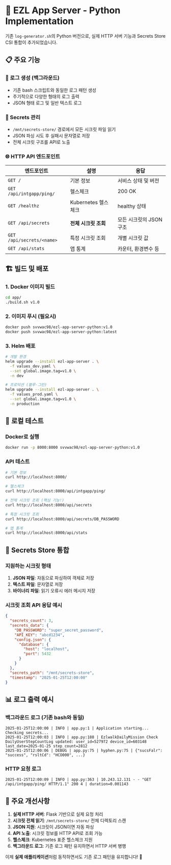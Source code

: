 # 🐍 EZL App Server - Python Implementation

기존 `log-generator.sh`의 Python 버전으로, 실제 HTTP 서버 기능과 Secrets Store CSI 통합이 추가되었습니다.

## 📋 주요 기능

### 🔄 로그 생성 (백그라운드)
- 기존 bash 스크립트와 동일한 로그 패턴 생성
- 주기적으로 다양한 형태의 로그 출력
- JSON 형태 로그 및 일반 텍스트 로그

### 🔐 Secrets 관리
- `/mnt/secrets-store/` 경로에서 모든 시크릿 파일 읽기
- JSON 파싱 시도 후 실패시 문자열로 저장
- 전체 시크릿 구조를 API로 노출

### 🌐 HTTP API 엔드포인트

| 엔드포인트 | 설명 | 응답 |
|----------|------|------|
| `GET /` | 기본 정보 | 서비스 상태 및 버전 |
| `GET /api/intgapp/ping/` | 헬스체크 | 200 OK |
| `GET /healthz` | Kubernetes 헬스체크 | healthy 상태 |
| `GET /api/secrets` | **전체 시크릿 조회** | 모든 시크릿의 JSON 구조 |
| `GET /api/secrets/<name>` | 특정 시크릿 조회 | 개별 시크릿 값 |
| `GET /api/stats` | 앱 통계 | 카운터, 환경변수 등 |

## 🏗️ 빌드 및 배포

### 1. Docker 이미지 빌드
```bash
cd app/
./build.sh v1.0
```

### 2. 이미지 푸시 (필요시)
```bash
docker push svvwac98/ezl-app-server-python:v1.0
docker push svvwac98/ezl-app-server-python:latest
```

### 3. Helm 배포
```bash
# 개발 환경
helm upgrade --install ezl-app-server . \
  -f values_dev.yaml \
  --set global.image.tag=v1.0 \
  -n dev

# 프로덕션 (블루-그린)
helm upgrade --install ezl-app-server . \
  -f values_prod.yaml \
  --set global.image.tag=v1.0 \
  -n production
```

## 🧪 로컬 테스트

### Docker로 실행
```bash
docker run -p 8000:8000 svvwac98/ezl-app-server-python:v1.0
```

### API 테스트
```bash
# 기본 정보
curl http://localhost:8000/

# 헬스체크
curl http://localhost:8000/api/intgapp/ping/

# 전체 시크릿 조회 (핵심 기능!)
curl http://localhost:8000/api/secrets

# 특정 시크릿 조회
curl http://localhost:8000/api/secrets/DB_PASSWORD

# 앱 통계
curl http://localhost:8000/api/stats
```

## 🔐 Secrets Store 통합

### 지원하는 시크릿 형태
1. **JSON 파일**: 자동으로 파싱하여 객체로 저장
2. **텍스트 파일**: 문자열로 저장
3. **바이너리 파일**: 읽기 오류시 에러 메시지 저장

### 시크릿 조회 API 응답 예시
```json
{
  "secrets_count": 3,
  "secrets_data": {
    "DB_PASSWORD": "super_secret_password",
    "API_KEY": "abcd1234",
    "config.json": {
      "database": {
        "host": "localhost",
        "port": 5432
      }
    }
  },
  "secrets_path": "/mnt/secrets-store",
  "timestamp": "2025-01-25T12:00:00"
}
```

## 📊 로그 출력 예시

### 백그라운드 로그 (기존 bash와 동일)
```
2025-01-25T12:00:00 | INFO | app.py:1 | Application starting... Checking secrets...
2025-01-25T12:00:03 | INFO | app.py:188 | EzlwalkDailyMission Check DailyUserStepCountLog updated: user_id=527972 device_id=603148 last_date=2025-01-25 step_count=2812
2025-01-25T12:00:06 | DEBUG | app.py:75 | hyphen.py:75 | {"sucsFalr": "success", "rsltCd": "HCO000", ...}
```

### HTTP 요청 로그
```
2025-01-25T12:00:09 | INFO | app.py:363 | 10.243.12.131 - - "GET /api/intgapp/ping/ HTTP/1.1" 200 4 | duration=0.001143
```

## 🎯 주요 개선사항

1. **실제 HTTP 서버**: Flask 기반으로 실제 요청 처리
2. **시크릿 전체 읽기**: `/mnt/secrets-store/` 전체 디렉토리 스캔
3. **JSON 지원**: 시크릿이 JSON이면 자동 파싱
4. **API 노출**: 시크릿 정보를 HTTP API로 조회 가능
5. **헬스체크**: Kubernetes 표준 헬스체크 지원
6. **백그라운드 로그**: 기존 로그 패턴 유지하면서 HTTP 서버 병행

이제 **실제 애플리케이션**처럼 동작하면서도 기존 로그 패턴을 유지합니다! 🚀

